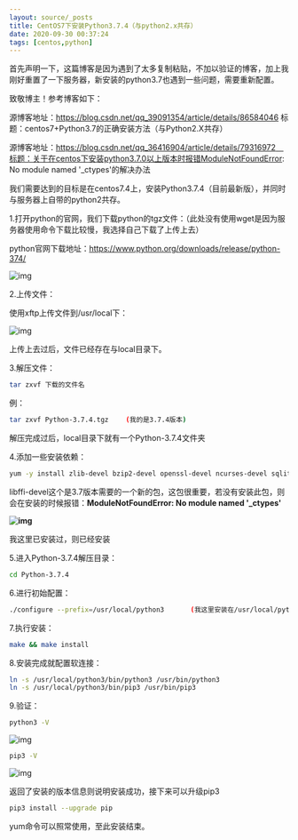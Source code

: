 ```yaml
---
layout: source/_posts
title: CentOS7下安装Python3.7.4（与python2.x共存）
date: 2020-09-30 00:37:24
tags: [centos,python]
---
```


首先声明一下，这篇博客是因为遇到了太多复制粘贴，不加以验证的博客，加上我刚好重置了一下服务器，新安装的python3.7也遇到一些问题，需要重新配置。

致敬博主！参考博客如下：

源博客地址：https://blog.csdn.net/qq_39091354/article/details/86584046 标题：centos7+Python3.7的正确安装方法（与Python2.X共存）

源博客地址：https://blog.csdn.net/qq_36416904/article/details/79316972　标题：关于在centos下安装python3.7.0以上版本时报错ModuleNotFoundError: No module named '_ctypes'的解决办法

 

我们需要达到的目标是在centos7.4上，安装Python3.7.4（目前最新版），并同时与服务器上自带的python2共存。

1.打开python的官网，我们下载python的tgz文件：（此处没有使用wget是因为服务器使用命令下载比较慢，我选择自己下载了上传上去）

python官网下载地址：https://www.python.org/downloads/release/python-374/

![img](https://img2018.cnblogs.com/blog/1622662/201907/1622662-20190725225547503-474435666.png)

2.上传文件：

使用xftp上传文件到/usr/local下：

![img](https://img2018.cnblogs.com/blog/1622662/201907/1622662-20190725225832602-692798369.png)

上传上去过后，文件已经存在与local目录下。

3.解压文件：

```bash
tar zxvf 下载的文件名
```

例：

```bash
tar zxvf Python-3.7.4.tgz 　　(我的是3.7.4版本)
```

解压完成过后，local目录下就有一个Python-3.7.4文件夹

4.添加一些安装依赖：

```bash
yum -y install zlib-devel bzip2-devel openssl-devel ncurses-devel sqlite-devel readline-devel tk-devel gdbm-devel db4-devel libpcap-devel xz-devel gcc libffi-devel gcc make automake autoconf libtool libffi-devel
```

libffi-devel这个是3.7版本需要的一个新的包，这包很重要，若没有安装此包，则会在安装的时候报错：**ModuleNotFoundError: No module named '_ctypes'**

**![img](https://img2018.cnblogs.com/blog/1622662/201907/1622662-20190725230728188-1969482576.png)**

我这里已安装过，则已经安装

5.进入Python-3.7.4解压目录：

```bash
cd Python-3.7.4
```

6.进行初始配置：

```bash
./configure --prefix=/usr/local/python3　　　　(我这里安装在/usr/local/python3 目录下，有需要安装在其他地方的则修改目录为想要安装的位置)
```

7.执行安装：

```bash
make && make install 
```

8.安装完成就配置软连接：

```bash
ln -s /usr/local/python3/bin/python3 /usr/bin/python3
ln -s /usr/local/python3/bin/pip3 /usr/bin/pip3
```

9.验证：

```bash
python3 -V
```

![img](https://img2018.cnblogs.com/blog/1622662/201907/1622662-20190725231420967-1424880216.png)

```bash
pip3 -V
```

 ![img](https://img2018.cnblogs.com/blog/1622662/201907/1622662-20190725231452562-141449130.png)

返回了安装的版本信息则说明安装成功，接下来可以升级pip3

```bash
pip3 install --upgrade pip
```

yum命令可以照常使用，至此安装结束。